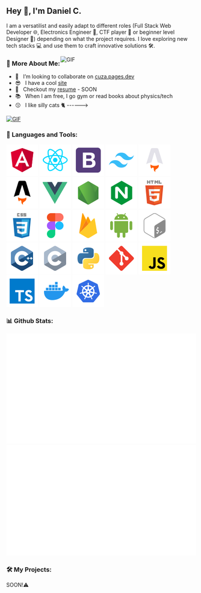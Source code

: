 ## Hey 👋, I'm Daniel C.

I am a versatilist and easily adapt to different roles (Full Stack Web Developer 🌐, Electronics Engineer 🤖, CTF player 👾 or beginner level Designer 🎨) depending on what the project requires. I love exploring new tech stacks 💻 and use them to craft innovative solutions 🛠️.

<img align="right" alt="GIF" src="https://media.tenor.com/jb56fVPgnpkAAAAC/busy-cats.gif" width="360px"/>

### 🧐 More About Me:

- 🤝 &nbsp; I’m looking to collaborate on [cuza.pages.dev](https://github.com/dynow/cuza.pages.dev)
- 😎 &nbsp; I have a cool [site](https://dyno.is-a.dev)
- 📝 &nbsp; Checkout my [resume]() - SOON
- 📚 &nbsp; When I am free, I go gym or read books about physics/tech
- 😗 &nbsp; I like silly cats 🐈 ------>

<a href="https://discord.com/users/455608238335983617"><img alt="GIF" src="https://lanyard.cnrad.dev/api/455608238335983617" width="360px"/></a>

### 🔨 Languages and Tools:

[![Angular](https://raw.githubusercontent.com/DynoW/github-icons/main/language_and_tools/square/angular/angular-s.svg)](https://angular.dev)
[![React](https://raw.githubusercontent.com/DynoW/github-icons/main/language_and_tools/square/react/react-s.svg)](https://react.dev)
[![Bootstrap](https://raw.githubusercontent.com/DynoW/github-icons/main/language_and_tools/square/bootstrap/bootstrap-s.svg)](https://getbootstrap.com)
[![TailwindCSS](https://raw.githubusercontent.com/DynoW/github-icons/main/language_and_tools/square/tailwind/tailwind-s.svg)](https://tailwindcss.com)
[![Astro](https://raw.githubusercontent.com/DynoW/github-icons/main/language_and_tools/square/astro/astro-w-s.svg)](https://astro.build#gh-dark-mode-only)
[![Astro](https://raw.githubusercontent.com/DynoW/github-icons/main/language_and_tools/square/astro/astro-s.svg)](https://astro.build#gh-light-mode-only)
[![Vue](https://raw.githubusercontent.com/DynoW/github-icons/main/language_and_tools/square/vue/vue-s.svg)](https://vuejs.org)
[![Node.js](https://raw.githubusercontent.com/DynoW/github-icons/main/language_and_tools/square/node/node-s.svg)](https://nodejs.org)
[![Nginx](https://raw.githubusercontent.com/DynoW/github-icons/main/language_and_tools/square/nginx/nginx-s.svg)](https://www.nginx.com)
[![HTML](https://raw.githubusercontent.com/DynoW/github-icons/main/language_and_tools/square/html/html-s.svg)](https://en.wikipedia.org/wiki/HTML)
[![CSS](https://raw.githubusercontent.com/DynoW/github-icons/main/language_and_tools/square/css/css-s.svg)](https://en.wikipedia.org/wiki/CSS)
[![Figma](https://raw.githubusercontent.com/DynoW/github-icons/main/language_and_tools/square/figma/figma-s.svg)](https://www.figma.com)
[![Firebase](https://raw.githubusercontent.com/DynoW/github-icons/main/language_and_tools/square/firebase/firebase-s.svg)](https://firebase.google.com)
[![android](https://raw.githubusercontent.com/DynoW/github-icons/main/language_and_tools/square/android/android-s.svg)](https://developer.android.com)
[![bash](https://raw.githubusercontent.com/DynoW/github-icons/main/language_and_tools/square/bash/bash-s.svg)](https://www.gnu.org/software/bash)
[![C++](https://raw.githubusercontent.com/DynoW/github-icons/main/language_and_tools/square/c++/c++-s.svg)](https://www.w3schools.com/cpp/cpp_intro.asp)
[![C](https://raw.githubusercontent.com/DynoW/github-icons/main/language_and_tools/square/c/c-s.svg)](https://www.w3schools.com/c/c_intro.php)
[![Python](https://raw.githubusercontent.com/DynoW/github-icons/main/language_and_tools/square/python/python-s.svg)](https://www.python.org)
[![Git](https://raw.githubusercontent.com/DynoW/github-icons/main/language_and_tools/square/git-scm/git-scm-s.svg)](https://git-scm.com)
[![JavaScript](https://raw.githubusercontent.com/DynoW/github-icons/main/language_and_tools/square/javascript/javascript-s.svg)](https://developer.mozilla.org/en-US/docs/Web/JavaScript)
[![TypeScript](https://raw.githubusercontent.com/DynoW/github-icons/main/language_and_tools/square/typescript/typescript-s.svg)](https://www.typescriptlang.org)
[![Dcoker](https://raw.githubusercontent.com/DynoW/github-icons/main/language_and_tools/square/docker/docker-s.svg)](https://www.docker.com)
[![Kubernetes](https://raw.githubusercontent.com/DynoW/github-icons/main/language_and_tools/square/kubernetes/kubernetes-s.svg)](https://kubernetes.io)

### 📊 Github Stats:

<a style="text-decoration: none !important" href='https://github.com/DynoW/github-stats-transparent'>
  
![Stats Overview](https://raw.githubusercontent.com/DynoW/github-stats-transparent/output/generated/overview.svg)
![Most Used Languages](https://raw.githubusercontent.com/DynoW/github-stats-transparent/output/generated/languages.svg)

</a>

### 🛠️ My Projects:

SOON!⚠️
